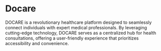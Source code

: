 # Docare
DOCARE  is a revolutionary healthcare platform designed to seamlessly connect individuals with expert medical professionals. By leveraging cutting-edge technology, DOCARE serves as a centralized hub for health consultations, offering a user-friendly experience that prioritizes accessibility and convenience.
